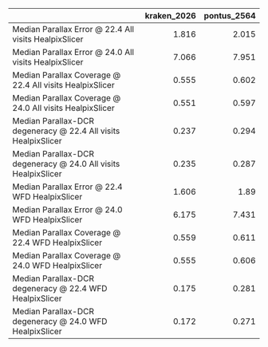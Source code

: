 |                                                                |   kraken_2026 |   pontus_2564 |
|:---------------------------------------------------------------|--------------:|--------------:|
| Median Parallax Error @ 22.4 All visits HealpixSlicer          |         1.816 |         2.015 |
| Median Parallax Error @ 24.0 All visits HealpixSlicer          |         7.066 |         7.951 |
| Median Parallax Coverage @ 22.4 All visits HealpixSlicer       |         0.555 |         0.602 |
| Median Parallax Coverage @ 24.0 All visits HealpixSlicer       |         0.551 |         0.597 |
| Median Parallax-DCR degeneracy @ 22.4 All visits HealpixSlicer |         0.237 |         0.294 |
| Median Parallax-DCR degeneracy @ 24.0 All visits HealpixSlicer |         0.235 |         0.287 |
| Median Parallax Error @ 22.4 WFD HealpixSlicer                 |         1.606 |         1.89  |
| Median Parallax Error @ 24.0 WFD HealpixSlicer                 |         6.175 |         7.431 |
| Median Parallax Coverage @ 22.4 WFD HealpixSlicer              |         0.559 |         0.611 |
| Median Parallax Coverage @ 24.0 WFD HealpixSlicer              |         0.555 |         0.606 |
| Median Parallax-DCR degeneracy @ 22.4 WFD HealpixSlicer        |         0.175 |         0.281 |
| Median Parallax-DCR degeneracy @ 24.0 WFD HealpixSlicer        |         0.172 |         0.271 |
